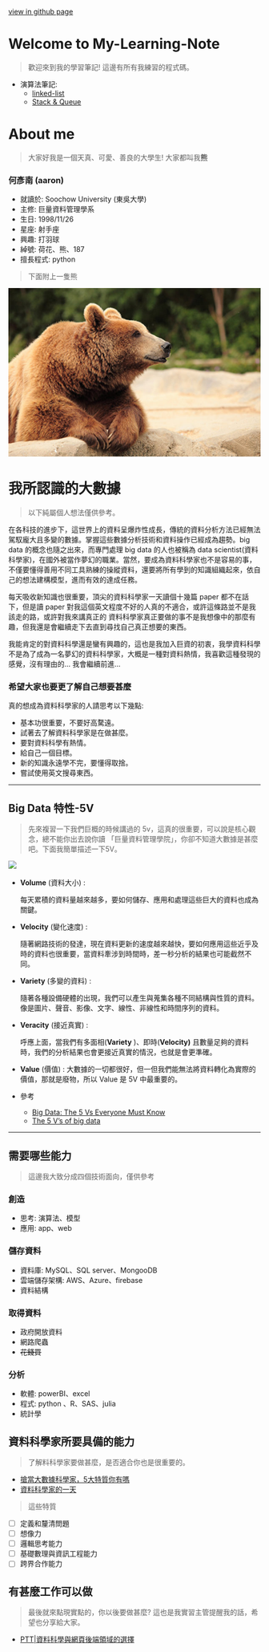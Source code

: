 [view in github page](https://aaron1aaron2.github.io/my-learning-note/)
# Welcome to My-Learning-Note
> 歡迎來到我的學習筆記! 
> 這邊有所有我練習的程式碼。

* 演算法筆記:
  * [linked-list](https://hackmd.io/@Zq6oiEB9Ty-KvUdV9n7vOw/ryfRSqEPB)
  * [Stack & Queue](https://hackmd.io/@Zq6oiEB9Ty-KvUdV9n7vOw/Sy-f4lsDS)

# About me
> 大家好我是一個天真、可愛、善良的大學生! 大家都叫我**熊**

### **何彥南** (aaron)
* 就讀於: Soochow University (東吳大學)
* 主修: 巨量資料管理學系
* 生日: 1998/11/26
* 星座: 射手座
* 興趣: 打羽球
* 綽號: 荷花、熊、187
* 擅長程式: python 

> 下面附上一隻熊

![](image/bear.jpg)

# 我所認識的大數據 
>以下純屬個人想法僅供參考。

在各科技的進步下，這世界上的資料呈爆炸性成長，傳統的資料分析方法已經無法駕馭龐大且多變的數據。掌握這些數據分析技術和資料操作已經成為趨勢。big data 的概念也隨之出來，而專門處理 big data 的人也被稱為 data scientist(資料科學家)，在國外被當作夢幻的職業。當然，要成為資料科學家也不是容易的事，不僅要懂得善用不同工具熟練的操縱資料，還要將所有學到的知識組織起來，依自己的想法建構模型，進而有效的達成任務。

每天吸收新知識也很重要，頂尖的資料科學家一天讀個十幾篇 paper 都不在話下，但是讀 paper 對我這個英文程度不好的人真的不適合，或許這條路並不是我該走的路，或許對我來講真正的
資料科學家真正要做的事不是我想像中的那麼有趣，但我還是會繼續走下去直到尋找自己真正想要的東西。

我能肯定的對資料科學還是蠻有興趣的，這也是我加入巨資的初衷，我學資料科學不是為了成為一名夢幻的資料科學家，大概是一種對資料熱情，我喜歡這種發現的感覺，沒有理由的... 我會繼續前進... 

### 希望大家也要更了解自己想要甚麼

真的想成為資料科學家的人請思考以下幾點:

* 基本功很重要，不要好高騖遠。
* 試著去了解資料科學家是在做甚麼。
* 要對資料科學有熱情。
* 給自己一個目標。
* 新的知識永遠學不完，要懂得取捨。
* 嘗試使用英文搜尋東西。

---

## Big Data 特性-5V
> 先來複習一下我們巨概的時候講過的 5v，這真的很重要，可以說是核心觀念，總不能你出去說你讀 「巨量資料管理學院」，你卻不知道大數據是甚麼吧。下面我簡單描述一下5V。

![](big_data.png)

- **Volume** (資料大小)  :

    每天累積的資料量越來越多，要如何儲存、應用和處理這些巨大的資料也成為關鍵。

- **Velocity** (變化速度) :

    隨著網路技術的發達，現在資料更新的速度越來越快，要如何應用這些近乎及時的資料也很重要，當資料牽涉到時間時，差一秒分析的結果也可能截然不同。

- **Variety** (多變的資料) :

    隨著各種設備硬體的出現，我們可以產生與蒐集各種不同結構與性質的資料。像是圖片、聲音、影像、文字、線性、非線性和時間序列的資料。

- **Veracity** (接近真實) :

    呼應上面，當我們有多面相(**Variety** )、即時(**Velocity)** 且數量足夠的資料時，我們的分析結果也會更接近真實的情況，也就是會更準確。

- **Value** (價值) : 大數據的一切都很好，但一但我們能無法將資料轉化為實際的價值，那就是廢物，所以 Value 是 5V 中最重要的。
- 參考
    - [Big Data: The 5 Vs Everyone Must Know](https://www.linkedin.com/pulse/20140306073407-64875646-big-data-the-5-vs-everyone-must-know)
    - [The 5 V’s of big data](https://www.ibm.com/blogs/watson-health/the-5-vs-of-big-data/)

---

## 需要哪些能力
> 這邊我大致分成四個技術面向，僅供參考
### 創造
- 思考: 演算法、模型
- 應用: app、web

### 儲存資料

- 資料庫:  MySQL、SQL server、MongooDB
- 雲端儲存架構: AWS、Azure、firebase
- 資料結構

### 取得資料

- 政府開放資料
- 網路爬蟲
- ~~花錢買~~

### 分析

- 軟體: powerBI、excel
- 程式: python 、R、SAS、julia
- 統計學

## 資料科學家所要具備的能力
> 了解料科學家要做甚麼，是否適合你也是很重要的。
- [搶當大數據科學家，5大特質你有嗎](https://www.bnext.com.tw/article/36144/BN-2015-05-02-182907-109)
- [資料科學家的一天](https://www.simplilearn.com/a-day-in-the-life-of-a-data-scientist-article)

> 這些特質
- [ ] 定義和釐清問題
- [ ] 想像力
- [ ] 邏輯思考能力
- [ ] 基礎數理與資訊工程能力
- [ ] 跨界合作能力

## 有甚麼工作可以做
> 最後就來點現實點的，你以後要做甚麼? 這也是我實習主管提醒我的話，希望也分享給大家。
* [PTT|資料科學與網頁後端領域的選擇](https://www.ptt.cc/bbs/Soft_Job/M.1568999938.A.30F.html)
